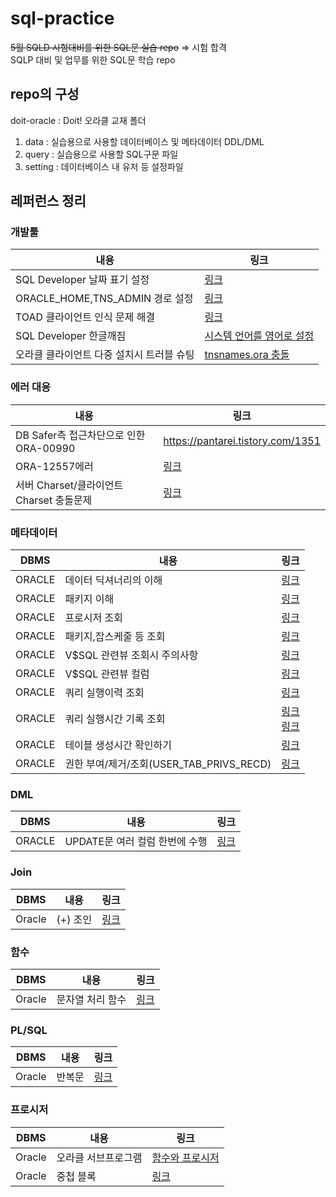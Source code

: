 # sql-practice
<s>5월 SQLD 시험대비를 위한 SQL문 실습 repo</s> => 시험 합격  
SQLP 대비 및 업무를 위한 SQL문 학습 repo

## repo의 구성
doit-oracle : Doit! 오라클 교재 폴더
1. data : 실습용으로 사용할 데이터베이스 및 메타데이터 DDL/DML
2. query : 실습용으로 사용할 SQL구문 파일
3. setting : 데이터베이스 내 유저 등 설정파일

## 레퍼런스 정리
### 개발툴
|내용|링크|
|---|---|
|SQL Developer 날짜 표기 설정|[링크](https://allmana.tistory.com/98)|
|ORACLE_HOME,TNS_ADMIN 경로 설정|[링크](https://www.hyoyoung.net/88)|
|TOAD 클라이언트 인식 문제 해결|[링크](http://blog.naver.com/PostView.nhn?blogId=icandoevery&logNo=140115580947&redirect=Dlog&widgetTypeCall=true)|
|SQL Developer 한글깨짐|[시스템 언어를 영어로 설정](https://dongyeopblog.wordpress.com/2016/03/16/%EC%98%A4%EB%9D%BC%ED%81%B4-sql-developer-%ED%95%9C%EA%B8%80%EA%B9%A8%EC%A7%90%EB%AC%B8%EC%A0%9C-%EC%98%81%EB%AC%B8%ED%8C%90/)|
|오라클 클라이언트 다중 설치시 트러블 슈팅|[tnsnames.ora 충돌](https://booraik.tistory.com/entry/Oracle-%EC%97%AC%EB%9F%AC-Ver%EC%9D%98-%EC%98%A4%EB%9D%BC%ED%81%B4%EC%9D%84-%EC%84%A4%EC%B9%98%ED%95%A8%EC%9C%BC%EB%A1%9C-%EC%9D%B8%ED%95%B4-%EB%82%98%EB%8A%94-%EC%B6%A9%EB%8F%8C%ED%98%84%EC%83%81)|
### 에러 대응
|내용|링크|
|---|---|
|DB Safer측 접근차단으로 인한 ORA-00990|https://pantarei.tistory.com/1351|
|ORA-12557에러|[링크](https://m.blog.naver.com/PostView.nhn?blogId=jjjhygo91&logNo=221527599370&proxyReferer=https:%2F%2Fwww.google.com%2F)|
|서버 Charset/클라이언트 Charset 충돌문제|[링크](https://poison81.tistory.com/entry/%EC%98%A4%EB%9D%BC%ED%81%B4-%ED%95%9C%EA%B8%80%EA%B9%A8%EC%A7%90%ED%98%84%EC%83%81-%ED%95%B4%EA%B2%B0%EB%B0%A9%EB%B2%95-%ED%86%A0%EB%93%9C)|

### 메타데이터
|DBMS|내용|링크|
|---|---|---|
|ORACLE| 데이터 딕셔너리의 이해|[링크](https://tocsg.tistory.com/78)|
|ORACLE| 패키지 이해|[링크](https://coding-factory.tistory.com/456)|
|ORACLE| 프로시저 조회|[링크](https://gent.tistory.com/108)|
|ORACLE| 패키지,잡스케줄 등 조회|[링크](https://m.blog.naver.com/PostView.nhn?blogId=eyekdk&logNo=60189429188&proxyReferer=https:%2F%2Fwww.google.com%2F)|
|ORACLE| V$SQL 관련뷰 조회시 주의사항|[링크](https://ukja.tistory.com/323)|
|ORACLE| V$SQL 관련뷰 컬럼|[링크](https://hyunki1019.tistory.com/42)|
|ORACLE| 쿼리 실행이력 조회|[링크](http://blog.naver.com/PostView.nhn?blogId=webmaster23&logNo=220909957416&parentCategoryNo=&categoryNo=3&viewDate=&isShowPopularPosts=false&from=postView)|
|ORACLE| 쿼리 실행시간 기록 조회|[링크](https://hellowk1.blogspot.com/2018/06/oracle-db.html) <br>[링크](https://tyboss.tistory.com/entry/Oracle-%EC%98%A4%EB%9D%BC%ED%81%B4-%EC%BF%BC%EB%A6%AC-%EC%8B%9C%EA%B0%84)|
|ORACLE| 테이블 생성시간 확인하기|[링크](etc-query/check_create_date.sql)|
|ORACLE| 권한 부여/제거/조회(USER_TAB_PRIVS_RECD) | [링크](https://m.blog.naver.com/PostView.nhn?blogId=heartflow89&logNo=221002112762&proxyReferer=https:%2F%2Fwww.google.com%2F)|

### DML
|DBMS|내용|링크|
|---|---|---|
|ORACLE|UPDATE문 여러 컬럼 한번에 수행|[링크](https://dongdongfather.tistory.com/114)|

### Join
|DBMS|내용|링크|
|--|--|--|
|Oracle|(+) 조인|[링크](https://gent.tistory.com/289)|

### 함수
|DBMS|내용|링크|
|--|--|--|
|Oracle|문자열 처리 함수|[링크](https://m.blog.naver.com/PostView.nhn?blogId=c6369&logNo=220734317313&proxyReferer=https:%2F%2Fwww.google.com%2F)|

### PL/SQL
|DBMS|내용|링크|
|--|--|--|
|Oracle|반복문|[링크](https://coding-factory.tistory.com/452)|

### 프로시저
|DBMS|내용|링크|
|---|---|---|
|Oracle|오라클 서브프로그램|[함수와 프로시저](https://gdtbgl93.tistory.com/149)|
|Oracle|중첩 블록|[링크](https://nrhan.tistory.com/entry/PLSQL-%EA%B0%9C%EA%B4%80-2)|
